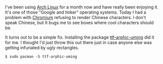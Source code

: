 <!-- Title: Chinese Character Rendering In Chromium -->
<!-- Tags: arch,chromium,chinese -->
<!-- Languages: shell -->
<!-- Author: Joshua Marsh -->

I've been using [Arch Linux](http://www.archlinux.org) for a month now
and have really been enjoying it. It's one of those "Google and
tinker" operating systems. Today I had a problem with
[Chromium](http://www.chromium.org/Home) refusing to render Chinese
characters. I don't speak Chinese, but It bugs me to see boxes where
cool characters should be.

It turns out to be a simple fix. Installing the package
[ttf-arphic-uming](https://www.archlinux.org/packages/extra/any/ttf-arphic-uming/)
did it for me. I thought I'd just throw this out there just in case
anyone else was getting infuriated by ugly rectangles.

<pre><code data-language="shell">$ sudo pacman -S ttf-arphic-uming  
</code></pre>
